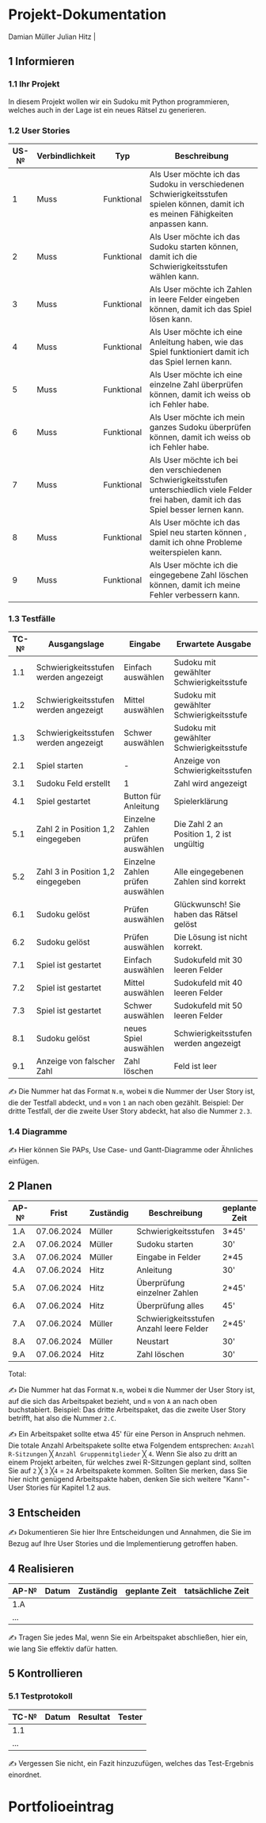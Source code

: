 # Projekt-Dokumentation



Damian Müller
Julian Hitz
                                                           |

## 1 Informieren

### 1.1 Ihr Projekt

In diesem Projekt wollen wir ein Sudoku mit Python programmieren, welches auch in der Lage ist ein neues Rätsel zu generieren.

### 1.2 User Stories

| US-№ | Verbindlichkeit | Typ  | Beschreibung                       |
| ---- | --------------- | ---- | ---------------------------------- |
| 1    |  Muss               | Funktional     | Als User möchte ich das Sudoku in verschiedenen Schwierigkeitsstufen spielen können, damit ich es meinen Fähigkeiten anpassen kann.  |
| 2    |  Muss               | Funktional     | Als User möchte ich das Sudoku starten können, damit ich die Schwierigkeitsstufen wählen kann. |
| 3    | Muss            | Funktional       | Als User möchte ich Zahlen in leere Felder eingeben können, damit ich das Spiel lösen kann. |
| 4    |   Muss       | Funktional    | Als User möchte ich eine Anleitung haben, wie das Spiel funktioniert damit ich das Spiel lernen kann. |
| 5  |  Muss     | Funktional    | Als User möchte ich eine einzelne Zahl überprüfen können, damit ich weiss ob ich Fehler habe. |
| 6   | Muss     | Funktional     | Als User möchte ich mein ganzes Sudoku überprüfen können, damit ich weiss ob ich Fehler habe.  |
| 7  |  Muss     | Funktional    | Als User möchte ich bei den verschiedenen Schwierigkeitsstufen unterschiedlich viele Felder frei haben, damit ich das Spiel besser lernen kann. |
| 8  | Muss       | Funktional    | Als User möchte ich das Spiel neu starten können , damit ich ohne Probleme weiterspielen kann. |
| 9  | Muss |    Funktional   | Als User möchte ich die eingegebene Zahl löschen können, damit ich meine Fehler verbessern kann. |


### 1.3 Testfälle

| TC-№ | Ausgangslage | Eingabe | Erwartete Ausgabe |
| ---- | ------------ | ------- | ----------------- |
| 1.1  | Schwierigkeitsstufen werden angezeigt | Einfach auswählen | Sudoku mit gewählter Schwierigkeitsstufe |
| 1.2  | Schwierigkeitsstufen werden angezeigt | Mittel auswählen  | Sudoku mit gewählter Schwierigkeitsstufe  |
| 1.3  | Schwierigkeitsstufen werden angezeigt | Schwer auswählen | Sudoku mit gewählter Schwierigkeitsstufe  |
| 2.1  | Spiel starten | -  | Anzeige von Schwierigkeitsstufen |
| 3.1  | Sudoku Feld erstellt | 1 | Zahl wird angezeigt                  |
| 4.1  | Spiel gestartet | Button für Anleitung | Spielerklärung |
| 5.1  | Zahl 2 in Position 1,2 eingegeben | Einzelne Zahlen prüfen auswählen  | Die Zahl 2 an Position 1, 2 ist ungültig   |
| 5.2  | Zahl 3 in Position 1,2 eingegeben  | Einzelne Zahlen prüfen auswählen | Alle eingegebenen Zahlen sind korrekt |
| 6.1  | Sudoku gelöst | Prüfen auswählen  | Glückwunsch! Sie haben das Rätsel gelöst |
| 6.2  | Sudoku gelöst | Prüfen auswählen  | Die Lösung ist nicht korrekt. |
| 7.1  | Spiel ist gestartet | Einfach auswählen | Sudokufeld mit 30 leeren Felder |
| 7.2  | Spiel ist gestartet | Mittel auswählen  | Sudokufeld mit 40 leeren Felder |
| 7.3  | Spiel ist gestartet | Schwer auswählen  | Sudokufeld mit 50 leeren Felder |
| 8.1  | Sudoku gelöst   | neues Spiel auswählen  | Schwierigkeitsstufen werden angezeigt |
| 9.1  | Anzeige von falscher Zahl | Zahl löschen   | Feld ist leer | 

✍️ Die Nummer hat das Format `N.m`, wobei `N` die Nummer der User Story ist, die der Testfall abdeckt, und `m` von `1` an nach oben gezählt. Beispiel: Der dritte Testfall, der die zweite User Story abdeckt, hat also die Nummer `2.3`.

### 1.4 Diagramme

✍️ Hier können Sie PAPs, Use Case- und Gantt-Diagramme oder Ähnliches einfügen.

## 2 Planen

| AP-№ | Frist | Zuständig | Beschreibung | geplante Zeit |
| ---- | ----- | --------- | ------------ | ------------- |
| 1.A  | 07.06.2024  | Müller | Schwierigkeitsstufen | 3*45'    |
| 2.A  | 07.06.2024  | Müller | Sudoku starten       | 30'      |
| 3.A  | 07.06.2024  | Müller | Eingabe in Felder    | 2*45     |
| 4.A  | 07.06.2024  | Hitz   | Anleitung            | 30'      |
| 5.A  | 07.06.2024  | Hitz   | Überprüfung einzelner Zahlen    |  2*45' |
| 6.A  | 07.06.2024  | Hitz   | Überprüfung alles    | 45'      |
| 7.A  | 07.06.2024  | Müller | Schwierigkeitsstufen Anzahl leere Felder | 2*45' |
| 8.A  | 07.06.2024  | Müller | Neustart             | 30'      |
| 9.A  | 07.06.2024  | Hitz   | Zahl löschen         | 30'      |

Total: 

✍️ Die Nummer hat das Format `N.m`, wobei `N` die Nummer der User Story ist, auf die sich das Arbeitspaket bezieht, und `m` von `A` an nach oben buchstabiert. Beispiel: Das dritte Arbeitspaket, das die zweite User Story betrifft, hat also die Nummer `2.C`.

✍️ Ein Arbeitspaket sollte etwa 45' für eine Person in Anspruch nehmen. Die totale Anzahl Arbeitspakete sollte etwa Folgendem entsprechen: `Anzahl R-Sitzungen` ╳ `Anzahl Gruppenmitglieder` ╳ `4`. Wenn Sie also zu dritt an einem Projekt arbeiten, für welches zwei R-Sitzungen geplant sind, sollten Sie auf `2` ╳ `3` ╳`4` = `24` Arbeitspakete kommen. Sollten Sie merken, dass Sie hier nicht genügend Arbeitspakte haben, denken Sie sich weitere "Kann"-User Stories für Kapitel 1.2 aus.

## 3 Entscheiden

✍️ Dokumentieren Sie hier Ihre Entscheidungen und Annahmen, die Sie im Bezug auf Ihre User Stories und die Implementierung getroffen haben.

## 4 Realisieren

| AP-№ | Datum | Zuständig | geplante Zeit | tatsächliche Zeit |
| ---- | ----- | --------- | ------------- | ----------------- |
| 1.A  |       |           |               |                   |
| ...  |       |           |               |                   |

✍️ Tragen Sie jedes Mal, wenn Sie ein Arbeitspaket abschließen, hier ein, wie lang Sie effektiv dafür hatten.

## 5 Kontrollieren

### 5.1 Testprotokoll

| TC-№ | Datum | Resultat | Tester |
| ---- | ----- | -------- | ------ |
| 1.1  |       |          |        |
| ...  |       |          |        |

✍️ Vergessen Sie nicht, ein Fazit hinzuzufügen, welches das Test-Ergebnis einordnet.

# Portfolioeintrag
